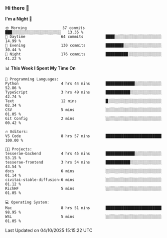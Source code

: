 ### Hi there 👋

<!--
**ALiersEL/ALiersEL** is a ✨ _special_ ✨ repository because its `README.md` (this file) appears on your GitHub profile.

Here are some ideas to get you started:

- 🔭 I’m currently working on ...
- 🌱 I’m currently learning ...
- 👯 I’m looking to collaborate on ...
- 🤔 I’m looking for help with ...
- 💬 Ask me about ...
- 📫 How to reach me: ...
- 😄 Pronouns: ...
- ⚡ Fun fact: ...
-->

<!--START_SECTION:waka-->
**I'm a Night 🦉** 

```text
🌞 Morning                57 commits          ███░░░░░░░░░░░░░░░░░░░░░░   13.35 % 
🌆 Daytime                64 commits          ████░░░░░░░░░░░░░░░░░░░░░   14.99 % 
🌃 Evening                130 commits         ████████░░░░░░░░░░░░░░░░░   30.44 % 
🌙 Night                  176 commits         ██████████░░░░░░░░░░░░░░░   41.22 % 
```


📊 **This Week I Spent My Time On** 

```text
💬 Programming Languages: 
Python                   4 hrs 44 mins       █████████████░░░░░░░░░░░░   52.86 % 
TypeScript               3 hrs 49 mins       ███████████░░░░░░░░░░░░░░   42.74 % 
Text                     12 mins             █░░░░░░░░░░░░░░░░░░░░░░░░   02.34 % 
CSV                      5 mins              ░░░░░░░░░░░░░░░░░░░░░░░░░   01.05 % 
Git Config               2 mins              ░░░░░░░░░░░░░░░░░░░░░░░░░   00.42 % 

🔥 Editors: 
VS Code                  8 hrs 57 mins       █████████████████████████   100.00 % 

🐱‍💻 Projects: 
tesserae-backend         4 hrs 45 mins       █████████████░░░░░░░░░░░░   53.15 % 
tesserae-frontend        3 hrs 54 mins       ███████████░░░░░░░░░░░░░░   43.54 % 
docs                     6 mins              ░░░░░░░░░░░░░░░░░░░░░░░░░   01.14 % 
civitai-stable-diffusion-6 mins              ░░░░░░░░░░░░░░░░░░░░░░░░░   01.12 % 
RichHF                   5 mins              ░░░░░░░░░░░░░░░░░░░░░░░░░   01.05 % 

💻 Operating System: 
Mac                      8 hrs 51 mins       █████████████████████████   98.95 % 
WSL                      5 mins              ░░░░░░░░░░░░░░░░░░░░░░░░░   01.05 % 
```


 Last Updated on 04/10/2025 15:15:22 UTC
<!--END_SECTION:waka-->
